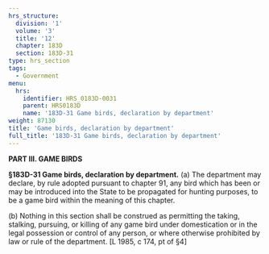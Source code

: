 ```yaml
---
hrs_structure:
  division: '1'
  volume: '3'
  title: '12'
  chapter: 183D
  section: 183D-31
type: hrs_section
tags:
  - Government
menu:
  hrs:
    identifier: HRS_0183D-0031
    parent: HRS0183D
    name: '183D-31 Game birds, declaration by department'
weight: 87130
title: 'Game birds, declaration by department'
full_title: '183D-31 Game birds, declaration by department'
---
```

**PART III. GAME BIRDS**

**§183D-31 Game birds, declaration by department.** (a) The department may declare, by rule adopted pursuant to chapter 91, any bird which has been or may be introduced into the State to be propagated for hunting purposes, to be a game bird within the meaning of this chapter.

(b) Nothing in this section shall be construed as permitting the taking, stalking, pursuing, or killing of any game bird under domestication or in the legal possession or control of any person, or where otherwise prohibited by law or rule of the department. [L 1985, c 174, pt of §4]